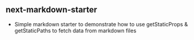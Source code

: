 ## next-markdown-starter


* Simple markdown starter to demonstrate how to use getStaticProps & getStaticPaths to fetch data from markdown files 

